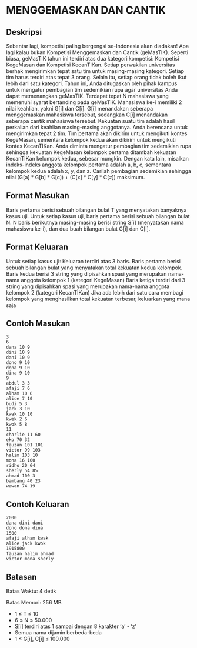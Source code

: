# MENGGEMASKAN DAN CANTIK

## Deskripsi
Sebentar lagi, kompetisi paling bergengsi se-Indonesia akan diadakan! Apa lagi kalau bukan
Kompetisi Menggemaskan dan Cantik (geMasTIK). Seperti biasa, geMasTIK tahun ini terdiri
atas dua kategori kompetisi: Kompetisi KegeMas​an dan Kompetisi KecanTIK​an.
Setiap perwakilan universitas berhak mengirimkan tepat satu tim untuk masing-masing
kategori. Setiap tim harus terdiri atas tepat 3 orang. Selain itu, setiap orang tidak boleh ikut
lebih dari satu kategori. Tahun ini, Anda ditugaskan oleh pihak kampus untuk mengatur
pembagian tim sedemikian rupa agar universitas Anda dapat memenangkan geMasTIK.
Terdapat tepat N mahasiswa yang memenuhi syarat bertanding pada geMasTIK.
Mahasiswa ke-i memiliki 2 nilai keahlian, yakni G[i] dan C[i]. G[i] menandakan seberapa
menggemaskan mahasiswa tersebut, sedangkan C[i] menandakan seberapa cantik
mahasiswa tersebut. Kekuatan suatu tim adalah hasil perkalian dari keahlian masing-masing
anggotanya.
Anda berencana untuk mengirimkan tepat 2 tim. Tim pertama akan dikirim untuk mengikuti
kontes KegeMasan, sementara kelompok kedua akan dikirim untuk mengikuti kontes
KecanTIKan. Anda diminta mengatur pembagian tim sedemikian rupa sehingga kekuatan
KegeMasan kelompok pertama ditambah kekuatan KecanTIKan kelompok kedua, sebesar
mungkin. Dengan kata lain, misalkan indeks-indeks anggota kelompok pertama adalah a, b,
c, sementara kelompok kedua adalah x, y, dan z. Carilah pembagian sedemikian sehingga
nilai (G[a] * G[b] * G[c]) + (C[x] * C[y] * C[z]) maksimum.

## Format Masukan
Baris pertama berisi sebuah bilangan bulat T yang menyatakan banyaknya kasus uji.
Untuk setiap kasus uji, baris pertama berisi sebuah bilangan bulat N. N baris berikutnya
masing-masing berisi string S[i] (menyatakan nama mahasiswa ke-i), dan dua buah bilangan
bulat G[i] dan C[i].

## Format Keluaran
Untuk setiap kasus uji:
Keluaran terdiri atas 3 baris.
Baris pertama berisi sebuah bilangan bulat yang menyatakan total kekuatan kedua
kelompok.
Baris kedua berisi 3 string yang dipisahkan spasi yang merupakan nama-nama anggota
kelompok 1 (kategori KegeMasan)
Baris ketiga terdiri dari 3 string yang dipisahkan spasi yang merupakan nama-nama anggota
kelompok 2 (kategori KecanTIKan)
Jika ada lebih dari satu cara membagi kelompok yang menghasilkan total kekuatan terbesar,
keluarkan yang mana saja

## Contoh Masukan
    3
    6
    dana 10 9
    dini 10 9
    dani 10 9
    dono 9 10
    dona 9 10
    dina 9 10
    9
    abdul 3 3
    afaji 7 6
    alham 10 6
    alice 7 10
    budi 5 3
    jack 3 10
    kwak 10 10
    kwek 2 6
    kwok 5 8
    11
    charlie 11 60
    eko 70 32
    fauzan 101 101
    victor 99 103
    halim 103 10
    mona 16 100
    ridho 20 64
    sherly 54 85
    ahmad 100 3
    bambang 40 23
    wawan 74 19

## Contoh Keluaran

    2000
    dana dini dani
    dono dona dina
    1500
    afaji alham kwak
    alice jack kwok
    1915800
    fauzan halim ahmad
    victor mona sherly

## Batasan
Batas Waktu: 4 detik

Batas Memori: 256 MB

- 1 ≤ T ≤ 10
- 6 ≤ N ≤ 50.000
- S[i] terdiri atas 1 sampai dengan 8 karakter ‘a’ - ‘z’
- Semua nama dijamin berbeda-beda
- 1 ≤ G[i], C[i] ≤ 100.000